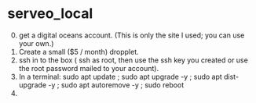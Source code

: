 # serveo_local

0. get a digital oceans account.  (This is only the site I used; you can use your own.)
1. Create a small ($5 / month) dropplet.
2. ssh in to the box ( ssh as root, then use the ssh key you created or use the root password mailed to your account).
3. In a terminal: sudo apt update ; sudo apt upgrade -y ; sudo apt dist-upgrade -y ; sudo apt autoremove -y ; sudo reboot
4. 
